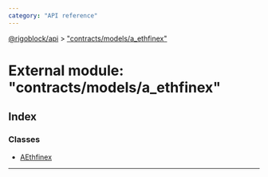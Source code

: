 ```yaml
---
category: "API reference"
---
```



[@rigoblock/api](../quick_start.md) > ["contracts/models/a_ethfinex"](../modules/_contracts_models_a_ethfinex_.md)

# External module: "contracts/models/a_ethfinex"

## Index

### Classes

* [AEthfinex](../classes/_contracts_models_a_ethfinex_.aethfinex.md)

---

